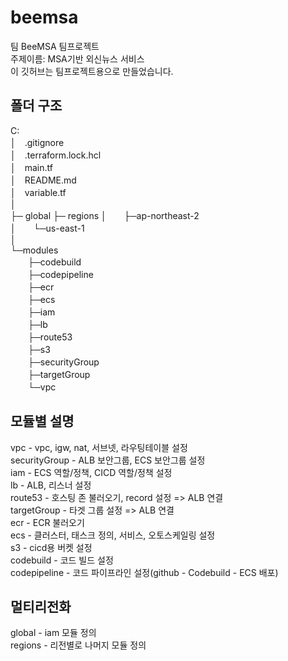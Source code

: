 # beemsa
팀 BeeMSA 팀프로젝트   
주제이름: MSA기반 외신뉴스 서비스  
이 깃허브는 팀프로젝트용으로 만들었습니다.  
  
## 폴더 구조
C:  
│　.gitignore  
│　.terraform.lock.hcl  
│　main.tf  
│　README.md  
│　variable.tf  
│  
├─ global
├─ regions
│　　├─ap-northeast-2  
│　　└─us-east-1  
│  
└─modules  
　　├─codebuild  
　　├─codepipeline  
　　├─ecr  
　　├─ecs  
　　├─iam  
　　├─lb  
　　├─route53  
　　├─s3  
　　├─securityGroup  
　　├─targetGroup  
　　└─vpc  
  
## 모듈별 설명
vpc - vpc, igw, nat, 서브넷, 라우팅테이블 설정  
securityGroup - ALB 보안그룹, ECS 보안그룹 설정  
iam - ECS 역할/정책, CICD 역할/정책 설정  
lb - ALB, 리스너 설정  
route53 - 호스팅 존 불러오기, record 설정 => ALB 연결  
targetGroup - 타겟 그룹 설정 => ALB 연결  
ecr - ECR 불러오기  
ecs - 클러스터, 태스크 정의, 서비스, 오토스케일링 설정  
s3 - cicd용 버켓 설정  
codebuild - 코드 빌드 설정  
codepipeline - 코드 파이프라인 설정(github - Codebuild - ECS 배포)  

## 멀티리전화
global - iam 모듈 정의  
regions - 리전별로 나머지 모듈 정의  
